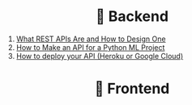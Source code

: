 <h1 align="center">🌚 Backend</h1>

1. [What REST APIs Are and How to Design One       ](https://www.youtube.com/watch?v=jE6UNVWVTdQ)
2. [How to Make an API for a Python ML Project     ](https://www.youtube.com/watch?v=_WSiZ1NREh4)
3. [How to deploy your API (Heroku or Google Cloud)](https://www.youtube.com/watch?v=Fxyp8zZ15xo)


<h1 align="center">🌝 Frontend</h1>
